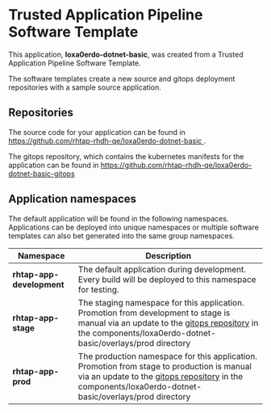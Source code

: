# Trusted Application Pipeline Software Template

This application, **loxa0erdo-dotnet-basic**, was created from a Trusted Application Pipeline Software Template.

The software templates create a new source and gitops deployment repositories with a sample source application. 

## Repositories

The source code for your application can be found in [https://github.com/rhtap-rhdh-qe/loxa0erdo-dotnet-basic ](https://github.com/rhtap-rhdh-qe/loxa0erdo-dotnet-basic ).
 
The gitops repository, which contains the kubernetes manifests for the application can be found in 
[https://github.com/rhtap-rhdh-qe/loxa0erdo-dotnet-basic-gitops ](https://github.com/rhtap-rhdh-qe/loxa0erdo-dotnet-basic-gitops ) 

## Application namespaces 

The default application will be found in the following namespaces. Applications can be deployed into unique namespaces or multiple software templates can also bet generated into the same group namespaces.  

|  Namespace   |  Description   |  
| -------- | -------- |   
| **rhtap-app-development** | The default application during development. Every build will be deployed to this namespace for testing. | 
| **rhtap-app-stage** | The staging namespace for this application. Promotion from development to stage is manual via an update to the [gitops repository](https://github.com/rhtap-rhdh-qe/loxa0erdo-dotnet-basic-gitops ) in the components/loxa0erdo-dotnet-basic/overlays/prod directory |  
| **rhtap-app-prod** | The production namespace for this application. Promotion from stage to production is manual via an update to the [gitops repository](https://github.com/rhtap-rhdh-qe/loxa0erdo-dotnet-basic-gitops ) in the components/loxa0erdo-dotnet-basic/overlays/prod directory | 